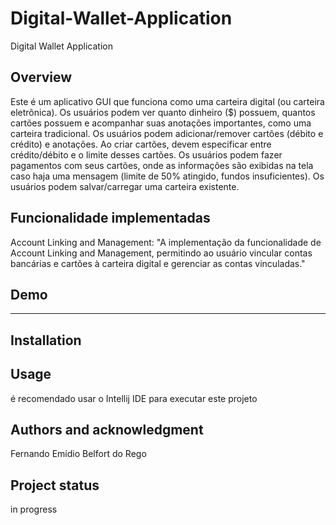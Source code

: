 # Digital-Wallet-Application
Digital Wallet Application

## Overview

Este é um aplicativo GUI que funciona como uma carteira digital (ou carteira eletrônica). Os usuários podem ver quanto dinheiro ($) possuem, quantos cartões possuem e acompanhar suas anotações importantes, como uma carteira tradicional. Os usuários podem adicionar/remover cartões (débito e crédito) e anotações. Ao criar cartões, devem especificar entre crédito/débito e o limite desses cartões. Os usuários podem fazer pagamentos com seus cartões, onde as informações são exibidas na tela caso haja uma mensagem (limite de 50% atingido, fundos insuficientes). Os usuários podem salvar/carregar uma carteira existente.


## Funcionalidade implementadas
Account Linking and Management:
"A implementação da funcionalidade de Account Linking and Management, permitindo ao usuário vincular contas bancárias e cartões à carteira digital e gerenciar as contas vinculadas."

## Demo
-------------------------

## Installation

## Usage
é recomendado usar o Intellij IDE para executar este projeto

## Authors and acknowledgment
Fernando Emídio Belfort do Rego

## Project status
in progress
